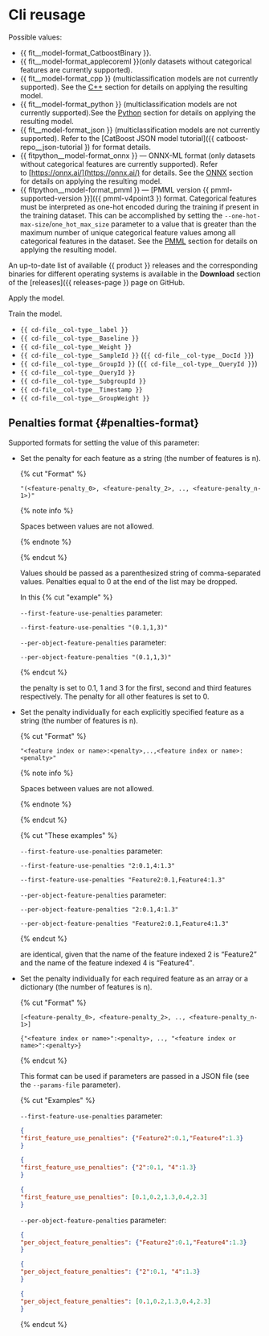 # Cli reusage

Possible values:

- {{ fit__model-format_CatboostBinary }}.
- {{ fit__model-format_applecoreml }}(only datasets without categorical features are currently supported).
- {{ fit__model-format_cpp }} (multiclassification models are not currently supported). See the [C++](../../../concepts/c-plus-plus-api_applycatboostmodel.md) section for details on applying the resulting model.
- {{ fit__model-format_python }} (multiclassification models are not currently supported).See the [Python](../../../concepts/python-reference_apply_catboost_model.md) section for details on applying the resulting model.
- {{ fit__model-format_json }} (multiclassification models are not currently supported). Refer to the [CatBoost JSON model tutorial]({{ catboost-repo__json-tutorial }) for format details.
- {{ fitpython__model-format_onnx }} — ONNX-ML format (only datasets without categorical features are currently supported). Refer to [https://onnx.ai/](https://onnx.ai/) for details. See the [ONNX](../../../concepts/apply-onnx-ml.md) section for details on applying the resulting model.
- {{ fitpython__model-format_pmml }} — [PMML version {{ pmml-supported-version }}]({{ pmml-v4point3 }) format. Categorical features must be interpreted as one-hot encoded during the training if present in the training dataset. This can be accomplished by setting the `--one-hot-max-size`/`one_hot_max_size` parameter to a value that is greater than the maximum number of unique categorical feature values among all categorical features in the dataset. See the [PMML](../../../concepts/apply-pmml.md) section for details on applying the resulting model.


An up-to-date list of available {{ product }} releases and the corresponding binaries for different operating systems is available in the **Download** section of the [releases]({{ releases-page }) page on GitHub.

Apply the model.

Train the model.

- `{{ cd-file__col-type__label }}`
- `{{ cd-file__col-type__Baseline }}`
- `{{ cd-file__col-type__Weight }}`
- `{{ cd-file__col-type__SampleId }}` (`{{ cd-file__col-type__DocId }}`)
- `{{ cd-file__col-type__GroupId }}` (`{{ cd-file__col-type__QueryId }}`)
- `{{ cd-file__col-type__QueryId }}`
- `{{ cd-file__col-type__SubgroupId }}`
- `{{ cd-file__col-type__Timestamp }}`
- `{{ cd-file__col-type__GroupWeight }}`


## Penalties format {#penalties-format}

Supported formats for setting the value of this parameter:

- Set the penalty for each feature as a string (the number of features is n).

    {% cut "Format" %}

    ```
    "(<feature-penalty_0>, <feature-penalty_2>, .., <feature-penalty_n-1>)"
    ```

    {% note info %}

    Spaces between values are not allowed.

    {% endnote %}

    {% endcut %}

    Values should be passed as a parenthesized string of comma-separated values. Penalties equal to 0 at the end of the list may be dropped.

    In this
    {% cut "example" %}

    `--first-feature-use-penalties` parameter:

    ```
    --first-feature-use-penalties "(0.1,1,3)"
    ```

    `--per-object-feature-penalties` parameter:

    ```
    --per-object-feature-penalties "(0.1,1,3)"
    ```

    {% endcut %}

    the penalty is set to 0.1, 1 and 3 for the first, second and third features respectively. The penalty for all other features is set to 0.

- Set the penalty individually for each explicitly specified feature as a string (the number of features is n).

    {% cut "Format" %}

    ```
    "<feature index or name>:<penalty>,..,<feature index or name>:<penalty>"
    ```

    {% note info %}

    Spaces between values are not allowed.

    {% endnote %}

    {% endcut %}

    {% cut "These examples" %}

    `--first-feature-use-penalties` parameter:

    ```
    --first-feature-use-penalties "2:0.1,4:1.3"
    ```

    ```
    --first-feature-use-penalties "Feature2:0.1,Feature4:1.3"
    ```

    `--per-object-feature-penalties` parameter:

    ```
    --per-object-feature-penalties "2:0.1,4:1.3"
    ```

    ```
    --per-object-feature-penalties "Feature2:0.1,Feature4:1.3"
    ```

    {% endcut %}

    are identical, given that the name of the feature indexed 2 is <q>Feature2</q> and the name of the feature indexed 4 is <q>Feature4</q>.

- Set the penalty individually for each required feature as an array or a dictionary (the number of features is n).

    {% cut "Format" %}

    ```
    [<feature-penalty_0>, <feature-penalty_2>, .., <feature-penalty_n-1>]
    ```

    ```
    {"<feature index or name>":<penalty>, .., "<feature index or name>":<penalty>}
    ```

    {% endcut %}

    This format can be used if parameters are passed in a JSON file (see the `--params-file` parameter).

    {% cut "Examples" %}

    `--first-feature-use-penalties` parameter:

    ```json
    {
    "first_feature_use_penalties": {"Feature2":0.1,"Feature4":1.3}
    }
    ```

    ```json
    {
    "first_feature_use_penalties": {"2":0.1, "4":1.3}
    }
    ```

    ```json
    {
    "first_feature_use_penalties": [0.1,0.2,1.3,0.4,2.3]
    }
    ```

    `--per-object-feature-penalties` parameter:

    ```json
    {
    "per_object_feature_penalties": {"Feature2":0.1,"Feature4":1.3}
    }
    ```

    ```json
    {
    "per_object_feature_penalties": {"2":0.1, "4":1.3}
    }
    ```

    ```json
    {
    "per_object_feature_penalties": [0.1,0.2,1.3,0.4,2.3]
    }
    ```

    {% endcut %}
